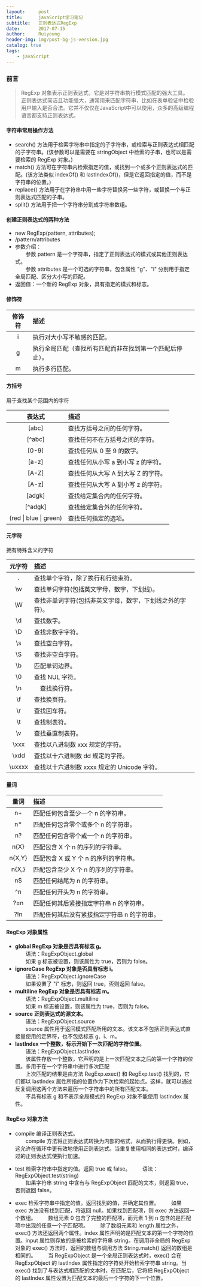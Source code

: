 ```yaml
--- 
layout:     post
title:      javaScript学习笔记
subtitle:   正则表达式RegExp
date:       2017-07-15
author:     Ruiyoung
header-img: img/post-bg-js-version.jpg
catalog: true
tags:
    - javaScript
---
```

### 前言  

> RegExp 对象表示正则表达式，它是对字符串执行模式匹配的强大工具。  
> 正则表达式简洁且功能强大，通常用来匹配字符串，比如在表单验证中检验用户输入是否合法。它并不仅仅在JavaScript中可以使用，众多的高级编程语言都支持正则表达式。  

#### 字符串常用操作方法  

- search() 方法用于检索字符串中指定的子字符串，或检索与正则表达式相匹配的子字符串。(该参数可以是需要在 stringObject 中检索的子串，也可以是需要检索的 RegExp 对象。)  
- match() 方法可在字符串内检索指定的值，或找到一个或多个正则表达式的匹配。(该方法类似 indexOf() 和 lastIndexOf()，但是它返回指定的值，而不是字符串的位置。)  
- replace() 方法用于在字符串中用一些字符替换另一些字符，或替换一个与正则表达式匹配的子串。 
- split() 方法用于把一个字符串分割成字符串数组。  

#### 创建正则表达式的两种方法  

- new RegExp(pattern, attributes);  
- /pattern/attributes  
- 参数介绍：  
&emsp;&emsp;参数 pattern 是一个字符串，指定了正则表达式的模式或其他正则表达式。  
&emsp;&emsp;参数 attributes 是一个可选的字符串，包含属性 "g"、"i" 分别用于指定全局匹配、区分大小写的匹配。  
- 返回值：一个新的 RegExp 对象，具有指定的模式和标志。  

#### 修饰符  

| 修饰符 | 描述 |  
| :------: | :------|
| i | 执行对大小写不敏感的匹配。|
| g | 执行全局匹配（查找所有匹配而非在找到第一个匹配后停止）。|
| m | 执行多行匹配。|

#### 方括号  

用于查找某个范围内的字符  

| 表达式 | 描述 |
| :------: | :------|
| [abc] | 查找方括号之间的任何字符。 |
| [^abc] | 查找任何不在方括号之间的字符。 |
| [0-9] | 查找任何从 0 至 9 的数字。 |  
| [a-z] | 查找任何从小写 a 到小写 z 的字符。 |
| [A-Z] | 查找任何从大写 A 到大写 Z 的字符。 |
| [A-z] | 查找任何从大写 A 到小写 z 的字符。 |  
| [adgk] | 查找给定集合内的任何字符。 |  
| [^adgk] | 查找给定集合外的任何字符。 |  
| (red \| blue \| green) | 查找任何指定的选项。|

#### 元字符  

拥有特殊含义的字符  

| 元字符 | 描述 |
| :------: | :------ |
| . | 查找单个字符，除了换行和行结束符。|  
| \w | 查找单词字符(包括英文字母，数字，下划线)。|
| \W | 查找非单词字符(包括非英文字母，数字，下划线之外的字符)。 |
| \d | 查找数字。|
| \D | 查找非数字字符。|
| \s | 查找空白字符。 |
| \S | 查找非空白字符。|
| \b | 匹配单词边界。|
| \0 | 查找 NUL 字符。|
| \n |　查找换行符。　|
| \f  | 查找换页符。 |
| \r | 查找回车符。 |
| \t | 查找制表符。 |
| \v | 查找垂直制表符。|
| \xxx | 查找以八进制数 xxx 规定的字符。|
| \xdd | 查找以十六进制数 dd 规定的字符。|
| \uxxxx | 查找以十六进制数 xxxx 规定的 Unicode 字符。|

#### 量词  

| 量词 | 描述 |
| :------: | :------ |
| n+ | 匹配任何包含至少一个 n 的字符串。|
| n* | 匹配任何包含零个或多个 n 的字符串。 |
| n? | 匹配任何包含零个或一个 n 的字符串。 |
| n{X} | 匹配包含 X 个 n 的序列的字符串。 |
| n{X,Y} | 匹配包含 X 或 Y 个 n 的序列的字符串。|
| n{X,} | 匹配包含至少 X 个 n 的序列的字符串。 |
| n$ | 匹配任何结尾为 n 的字符串。 |
| ^n  | 匹配任何开头为 n 的字符串。 |
| ?=n | 匹配任何其后紧接指定字符串 n 的字符串。|
| ?!n | 匹配任何其后没有紧接指定字符串 n 的字符串。 |

#### RegExp 对象属性  

- **global RegExp 对象是否具有标志 g。**  
&emsp;&emsp;语法：RegExpObject.global  
&emsp;&emsp;如果 g 标志被设置，则该属性为 true，否则为 false。  
- **ignoreCase RegExp 对象是否具有标志 i。**  
&emsp;&emsp;语法：RegExpObject.ignoreCase  
&emsp;&emsp;如果设置了 "i" 标志，则返回 true，否则返回 false。  
- **multiline RegExp 对象是否具有标志 m。**  
&emsp;&emsp;语法：RegExpObject.multiline  
&emsp;&emsp;如果 m 标志被设置，则该属性为 true，否则为 false。  
- **source 正则表达式的源文本。**  
&emsp;&emsp;语法：RegExpObject.source  
&emsp;&emsp;source 属性用于返回模式匹配所用的文本。该文本不包括正则表达式直接量使用的定界符，也不包括标志 g、i、m。  
- **lastIndex 一个整数，标示开始下一次匹配的字符位置。**  
&emsp;&emsp;语法：RegExpObject.lastIndex  
&emsp;&emsp;该属性存放一个整数，它声明的是上一次匹配文本之后的第一个字符的位置。多用于在一个字符串中进行多次匹配  
&emsp;&emsp;上次匹配的结果是由方法 RegExp.exec() 和 RegExp.test() 找到的，它们都以 lastIndex 属性所指的位置作为下次检索的起始点。这样，就可以通过反复调用这两个方法来遍历一个字符串中的所有匹配文本。  
&emsp;&emsp;不具有标志 g 和不表示全局模式的 RegExp 对象不能使用 lastIndex 属性。  

#### RegExp 对象方法  

- compile 编译正则表达式。  
&emsp;&emsp;compile 方法将正则表达式转换为内部的格式，从而执行得更快。例如，这允许在循环中更有效地使用正则表达式。当重复使用相同的表达式时，编译过的正则表达式使执行加速。

- test 检索字符串中指定的值。返回 true 或 false。
&emsp;&emsp;语法：RegExpObject.test(string)  
&emsp;&emsp;如果字符串 string 中含有与 RegExpObject 匹配的文本，则返回 true，否则返回 false。

- exec 检索字符串中指定的值。返回找到的值，并确定其位置。
&emsp;&emsp;如果 exec 方法没有找到匹配，将返回 null。如果找到匹配项，则 exec 方法返回一个数组。
&emsp;&emsp;数组元素 0 包含了完整的匹配项，而元素 1 到 n 包含的是匹配项中出现的任意一个子匹配项。
&emsp;&emsp;除了数组元素和 length 属性之外，exec() 方法还返回两个属性。index 属性声明的是匹配文本的第一个字符的位置。input 属性则存放的是被检索的字符串 string。在调用非全局的 RegExp 对象的 exec() 方法时，返回的数组与调用方法 String.match() 返回的数组是相同的。
&emsp;&emsp;当 RegExpObject 是一个全局正则表达式时，exec() 会在 RegExpObject 的 lastIndex 属性指定的字符处开始检索字符串 string。当 exec() 找到了与表达式相匹配的文本时，在匹配后，它将把 RegExpObject 的 lastIndex 属性设置为匹配文本的最后一个字符的下一个位置。
